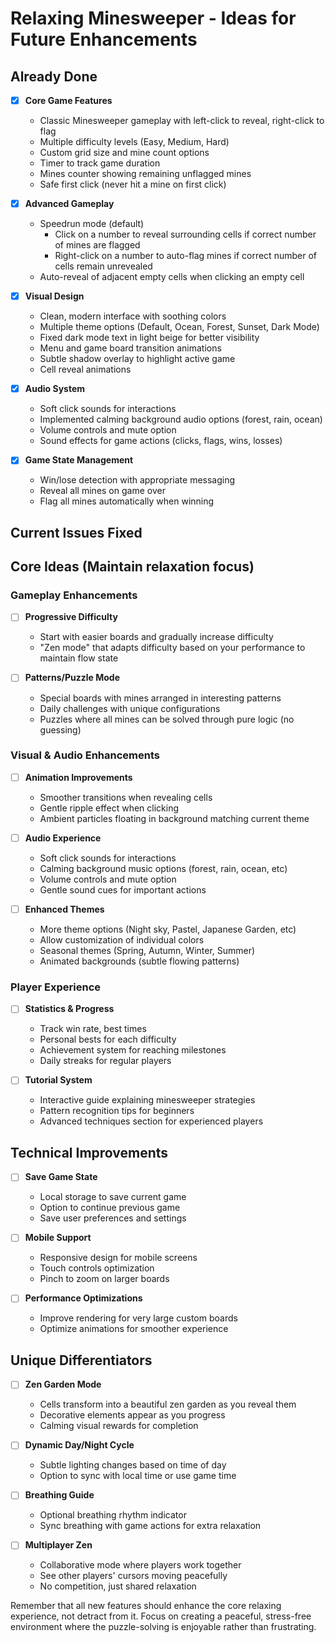 # Relaxing Minesweeper - Ideas for Future Enhancements

## Already Done
- [x] **Core Game Features**
  - Classic Minesweeper gameplay with left-click to reveal, right-click to flag
  - Multiple difficulty levels (Easy, Medium, Hard)
  - Custom grid size and mine count options
  - Timer to track game duration
  - Mines counter showing remaining unflagged mines
  - Safe first click (never hit a mine on first click)

- [x] **Advanced Gameplay**
  - Speedrun mode (default)
    - Click on a number to reveal surrounding cells if correct number of mines are flagged
    - Right-click on a number to auto-flag mines if correct number of cells remain unrevealed
  - Auto-reveal of adjacent empty cells when clicking an empty cell

- [x] **Visual Design**
  - Clean, modern interface with soothing colors
  - Multiple theme options (Default, Ocean, Forest, Sunset, Dark Mode)
  - Fixed dark mode text in light beige for better visibility
  - Menu and game board transition animations
  - Subtle shadow overlay to highlight active game
  - Cell reveal animations

- [x] **Audio System**
  - Soft click sounds for interactions
  - Implemented calming background audio options (forest, rain, ocean)
  - Volume controls and mute option
  - Sound effects for game actions (clicks, flags, wins, losses)

- [x] **Game State Management**
  - Win/lose detection with appropriate messaging
  - Reveal all mines on game over
  - Flag all mines automatically when winning

## Current Issues Fixed


## Core Ideas (Maintain relaxation focus)

### Gameplay Enhancements

- [ ] **Progressive Difficulty**
  - Start with easier boards and gradually increase difficulty
  - "Zen mode" that adapts difficulty based on your performance to maintain flow state

- [ ] **Patterns/Puzzle Mode**
  - Special boards with mines arranged in interesting patterns
  - Daily challenges with unique configurations
  - Puzzles where all mines can be solved through pure logic (no guessing)

### Visual & Audio Enhancements
- [ ] **Animation Improvements**
  - Smoother transitions when revealing cells
  - Gentle ripple effect when clicking
  - Ambient particles floating in background matching current theme

- [ ] **Audio Experience** 
  - Soft click sounds for interactions
  - Calming background music options (forest, rain, ocean, etc)
  - Volume controls and mute option
  - Gentle sound cues for important actions

- [ ] **Enhanced Themes**
  - More theme options (Night sky, Pastel, Japanese Garden, etc)
  - Allow customization of individual colors
  - Seasonal themes (Spring, Autumn, Winter, Summer)
  - Animated backgrounds (subtle flowing patterns)

### Player Experience
- [ ] **Statistics & Progress**
  - Track win rate, best times
  - Personal bests for each difficulty
  - Achievement system for reaching milestones
  - Daily streaks for regular players

- [ ] **Tutorial System**
  - Interactive guide explaining minesweeper strategies
  - Pattern recognition tips for beginners
  - Advanced techniques section for experienced players


## Technical Improvements
- [ ] **Save Game State**
  - Local storage to save current game
  - Option to continue previous game
  - Save user preferences and settings

- [ ] **Mobile Support**
  - Responsive design for mobile screens
  - Touch controls optimization
  - Pinch to zoom on larger boards

- [ ] **Performance Optimizations**
  - Improve rendering for very large custom boards
  - Optimize animations for smoother experience

## Unique Differentiators
- [ ] **Zen Garden Mode**
  - Cells transform into a beautiful zen garden as you reveal them
  - Decorative elements appear as you progress
  - Calming visual rewards for completion

- [ ] **Dynamic Day/Night Cycle**
  - Subtle lighting changes based on time of day
  - Option to sync with local time or use game time

- [ ] **Breathing Guide**
  - Optional breathing rhythm indicator
  - Sync breathing with game actions for extra relaxation

- [ ] **Multiplayer Zen**
  - Collaborative mode where players work together
  - See other players' cursors moving peacefully
  - No competition, just shared relaxation


Remember that all new features should enhance the core relaxing experience, not detract from it. Focus on creating a peaceful, stress-free environment where the puzzle-solving is enjoyable rather than frustrating.
